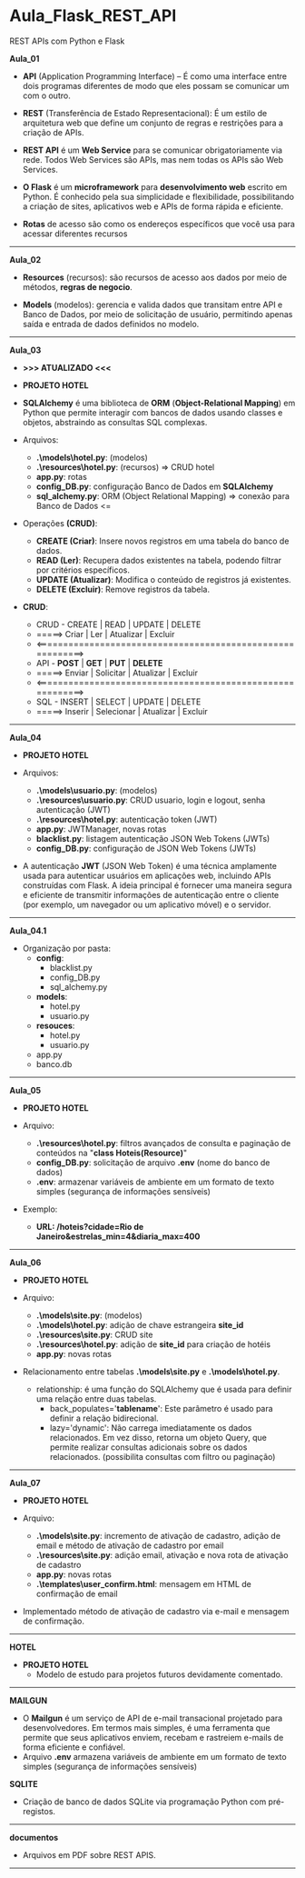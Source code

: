 # Aula_Flask_REST_API
 REST APIs com Python e Flask

 **Aula_01**

- __API__ (Application Programming Interface) – É como uma interface entre dois programas diferentes de modo que eles possam se comunicar um com o outro.

- __REST__ (Transferência de Estado Representacional):  É um estilo de arquitetura web que define um conjunto de regras e restrições para a criação de APIs.

- __REST API__ é um __Web Service__ para se comunicar obrigatoriamente via rede. Todos Web Services são APIs, mas nem todas os APIs são Web Services.

- __O Flask__ é um __microframework__ para __desenvolvimento web__ escrito em Python. É conhecido pela sua simplicidade e flexibilidade, possibilitando a criação de sites, aplicativos web e APIs de forma rápida e eficiente.

- __Rotas__ de acesso são como os endereços específicos que você usa para acessar diferentes recursos
---

**Aula_02**

- __Resources__ (recursos): são recursos de acesso aos dados por meio de métodos, __regras de negocio__.

- __Models__ (modelos): gerencia e valida dados que transitam entre API e Banco de Dados, por meio de solicitação de usuário, permitindo apenas saída e entrada de dados definidos no modelo.
---

**Aula_03**

- __>>> ATUALIZADO <<<__

- __PROJETO HOTEL__

- __SQLAlchemy__ é uma biblioteca de __ORM__ (__Object-Relational Mapping__) em Python que permite interagir com bancos de dados usando classes e objetos, abstraindo as consultas SQL complexas.

- Arquivos: 
    - __.\models\hotel.py__: (modelos)
    - __.\resources\hotel.py__: (recursos) => CRUD hotel
    - __app.py__: rotas
    - __config_DB.py__: configuração Banco de Dados em __SQLAlchemy__
    - __sql_alchemy.py__: ORM (Object Relational Mapping) => conexão para Banco de Dados <=

- Operações __(CRUD)__:
    - __CREATE (Criar)__: Insere novos registros em uma tabela do banco de dados.
    - __READ (Ler)__: Recupera dados existentes na tabela, podendo filtrar por critérios específicos.
    - __UPDATE (Atualizar)__: Modifica o conteúdo de registros já existentes.
    - __DELETE (Excluir)__: Remove registros da tabela.

- __CRUD__:
    - CRUD - CREATE   |  READ        |  UPDATE     |  DELETE
    - =====> Criar    |  Ler         |  Atualizar  |  Excluir
    - <==========================================================>
    - API  - __POST__ |  __GET__     |  __PUT__    |  __DELETE__
    - =====> Enviar   |  Solicitar   |  Atualizar  |  Excluir
    - <==========================================================>
    - SQL  - INSERT   |  SELECT      |  UPDATE     |  DELETE
    - =====> Inserir  |  Selecionar  |  Atualizar  |  Excluir
---

**Aula_04**

- __PROJETO HOTEL__

- Arquivos: 
    - __.\models\usuario.py__: (modelos)
    - __.\resources\usuario.py__: CRUD usuario, login e logout, senha autenticação (JWT)
    - __.\resources\hotel.py__: autenticação token (JWT)
    - __app.py__: JWTManager, novas rotas
    - __blacklist.py__: listagem autenticação JSON Web Tokens (JWTs)
    - __config_DB.py__: configuração de JSON Web Tokens (JWTs)

- A autenticação __JWT__ (JSON Web Token) é uma técnica amplamente usada para autenticar usuários em aplicações web, incluindo APIs construídas com Flask. A ideia principal é fornecer uma maneira segura e eficiente de transmitir informações de autenticação entre o cliente (por exemplo, um navegador ou um aplicativo móvel) e o servidor.
---

**Aula_04.1**

- Organização por pasta:
    - __config__:
        - blacklist.py
        - config_DB.py
        - sql_alchemy.py
    - __models__:
        - hotel.py
        - usuario.py
    - __resouces__:
        - hotel.py
        - usuario.py
    - app.py
    - banco.db
---

**Aula_05**

- __PROJETO HOTEL__

- Arquivo: 
    - __.\resources\hotel.py__: filtros avançados de consulta e paginação de conteúdos na "__class Hoteis(Resource)__"
    - __config_DB.py__: solicitação de arquivo __.env__ (nome do banco de dados)
    - __.env__:  armazenar variáveis de ambiente em um formato de texto simples (segurança de informações sensíveis)


- Exemplo:
    - __URL: /hoteis?cidade=Rio de Janeiro&estrelas_min=4&diaria_max=400__
---

**Aula_06**

- __PROJETO HOTEL__

- Arquivo:
    - __.\models\site.py__: (modelos)
    - __.\models\hotel.py__: adição de chave estrangeira __site_id__ 
    - __.\resources\site.py__: CRUD site
    - __.\resources\hotel.py__: adição de __site_id__ para criação de hotéis
    - __app.py__: novas rotas

- Relacionamento entre tabelas __.\models\site.py__ e __.\models\hotel.py__.
    - relationship: é uma função do SQLAlchemy que é usada para definir uma relação entre duas tabelas.
        - back_populates='__tablename__': Este parâmetro é usado para definir a relação bidirecional.
        - lazy='dynamic': Não carrega imediatamente os dados relacionados. Em vez disso, retorna um objeto Query, que permite realizar consultas adicionais sobre os dados relacionados. (possibilita consultas com filtro ou paginação)
---

**Aula_07**

- __PROJETO HOTEL__

- Arquivo:
    - __.\models\site.py__: incremento de ativação de cadastro, adição de email e método de ativação de cadastro por email
    - __.\resources\site.py__: adição email, ativação e nova rota de ativação de cadastro
    - __app.py__: novas rotas
    - __.\templates\user_confirm.html__: mensagem em HTML de confirmação de email

- Implementado método de ativação de cadastro via e-mail e mensagem de confirmação.
---

**HOTEL**

- __PROJETO HOTEL__
    - Modelo de estudo para projetos futuros devidamente comentado.
---

**MAILGUN**

- O __Mailgun__ é um serviço de API de e-mail transacional projetado para desenvolvedores. Em termos mais simples, é uma ferramenta que permite que seus aplicativos enviem, recebam e rastreiem e-mails de forma eficiente e confiável. 
- Arquivo __.env__ armazena variáveis de ambiente em um formato de texto simples (segurança de informações sensíveis)

**SQLITE**

- Criação de banco de dados SQLite via programação Python com pré-registos. 
---

**documentos**
- Arquivos em PDF sobre REST APIS.
---